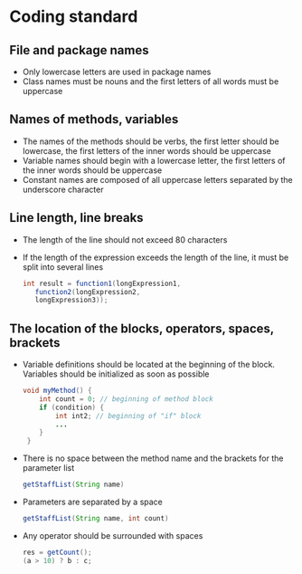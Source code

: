 # Coding standard
## File and package names
* Only lowercase letters are used in package names
* Class names must be nouns and the first letters of all words must be uppercase
## Names of methods, variables
* The names of the methods should be verbs, the first letter should be lowercase, the first letters of the inner words should be uppercase
* Variable names should begin with a lowercase letter, the first letters of the inner words should be uppercase
* Constant names are composed of all uppercase letters separated by the underscore character
## Line length, line breaks
* The length of the line should not exceed 80 characters
* If the length of the expression exceeds the length of the line, it must be split into several lines


    ```java
    int result = function1(longExpression1,
       function2(longExpression2,
       longExpression3));
    ```   
## The location of the blocks, operators, spaces, brackets
* Variable definitions should be located at the beginning of the block. Variables should be initialized as soon as possible


   ```java
   void myMethod() {
       int count = 0; // beginning of method block
       if (condition) {
           int int2; // beginning of "if" block
           ...
       }
    }
    ```
* There is no space between the method name and the brackets for the parameter list


   ```java
   getStaffList(String name)
   ```
   
* Parameters are separated by a space
 
   ```java
   getStaffList(String name, int count)
   ```
   
* Any operator should be surrounded with spaces

   ```java
   res = getCount();
   (a > 10) ? b : c;
   ```
